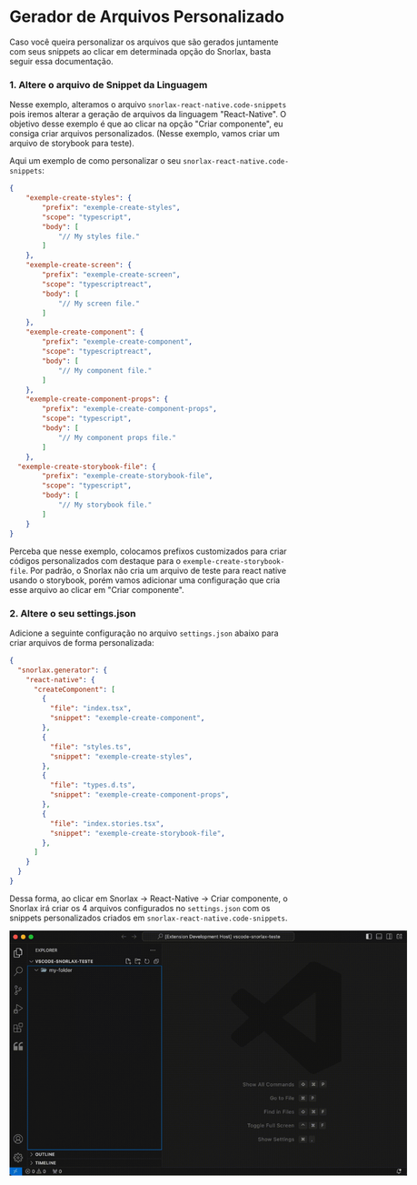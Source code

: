 # Gerador de Arquivos Personalizado

Caso você queira personalizar os arquivos que são gerados juntamente com seus snippets ao clicar em determinada opção do Snorlax, basta seguir essa documentação.

### 1. Altere o arquivo de Snippet da Linguagem

Nesse exemplo, alteramos o arquivo `snorlax-react-native.code-snippets` pois iremos alterar a geração de arquivos da linguagem "React-Native". O objetivo desse exemplo é que ao clicar na opção "Criar componente", eu consiga criar arquivos personalizados. (Nesse exemplo, vamos criar um arquivo de storybook para teste).

Aqui um exemplo de como personalizar o seu `snorlax-react-native.code-snippets`:

```json
{
	"exemple-create-styles": {
		"prefix": "exemple-create-styles",
		"scope": "typescript",
		"body": [
			"// My styles file."
		]
	},
	"exemple-create-screen": {
		"prefix": "exemple-create-screen",
		"scope": "typescriptreact",
		"body": [
			"// My screen file."
		]
	},
	"exemple-create-component": {
		"prefix": "exemple-create-component",
		"scope": "typescriptreact",
		"body": [
			"// My component file."
		]
	},
	"exemple-create-component-props": {
		"prefix": "exemple-create-component-props",
		"scope": "typescript",
		"body": [
			"// My component props file."
		]
	},
  "exemple-create-storybook-file": {
		"prefix": "exemple-create-storybook-file",
		"scope": "typescript",
		"body": [
			"// My storybook file."
		]
	}
}
```

Perceba que nesse exemplo, colocamos prefixos customizados para criar códigos personalizados com destaque para o `exemple-create-storybook-file`. Por padrão, o Snorlax não cria um arquivo de teste para react native usando o storybook, porém vamos adicionar uma configuração que cria esse arquivo ao clicar em "Criar componente".

### 2. Altere o seu settings.json

Adicione a seguinte configuração no arquivo `settings.json` abaixo para criar arquivos de forma personalizada: 

```json
{
  "snorlax.generator": {
    "react-native": {
      "createComponent": [
        {
          "file": "index.tsx",
          "snippet": "exemple-create-component",
        },
        {
          "file": "styles.ts",
          "snippet": "exemple-create-styles",
        },
        {
          "file": "types.d.ts",
          "snippet": "exemple-create-component-props",
        },
        {
          "file": "index.stories.tsx",
          "snippet": "exemple-create-storybook-file",
        },
      ]    
    }
  }
}
```

Dessa forma, ao clicar em Snorlax -> React-Native -> Criar componente, o Snorlax irá criar os 4 arquivos configurados no `settings.json` com os snippets personalizados criados em `snorlax-react-native.code-snippets`.

<div align="center" >
  <img 
    style="max-width: 700px;"
    src="../../assets/gifs/create-custom-files.gif" alt="Funcionaamento - Gerando arquivos personalizados" 
  />
</div>
